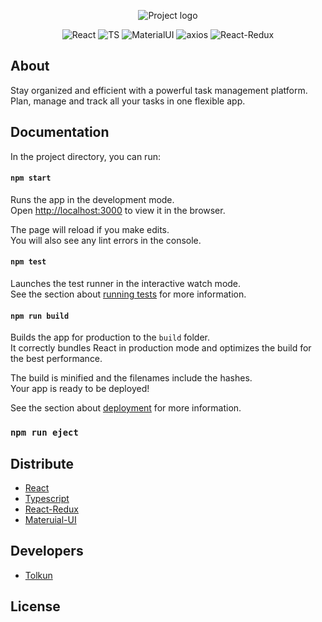 <p align="center">
    <img src="https://i.ibb.co/JqNdVXf/Screenshot-1.png" alt="Project logo" border="0">
</p>

<p align="center">
   <img src="https://img.shields.io/badge/-ReactJS-lightblue" alt="React">
   <img src="https://img.shields.io/badge/-typescript-gray?logo=typescript" alt="TS">
   <img src="https://img.shields.io/badge/-Material%20UI-blue" alt="MaterialUI">
   <img src="https://img.shields.io/badge/-Axios-black" alt="axios">
   <img src="https://img.shields.io/badge/-React%20Redux-green" alt="React-Redux">
</p>

## About

Stay organized and efficient with a powerful task management platform.
Plan, manage and track all your tasks in one flexible app.

## Documentation

In the project directory, you can run:

#### `npm start`

Runs the app in the development mode.\
Open [http://localhost:3000](http://localhost:3000) to view it in the browser.

The page will reload if you make edits.\
You will also see any lint errors in the console.

#### `npm test`

Launches the test runner in the interactive watch mode.\
See the section about [running tests](https://facebook.github.io/create-react-app/docs/running-tests) for more information.

#### `npm run build`

Builds the app for production to the `build` folder.\
It correctly bundles React in production mode and optimizes the build for the best performance.

The build is minified and the filenames include the hashes.\
Your app is ready to be deployed!

See the section about [deployment](https://facebook.github.io/create-react-app/docs/deployment) for more information.

### `npm run eject`

## Distribute

- [React](https://react.dev/)
- [Typescript](https://react.dev](https://www.typescriptlang.org/docs/handbook/typescript-in-5-minutes.html)https://www.typescriptlang.org/docs/handbook/typescript-in-5-minutes.html/)
- [React-Redux](https://react-redux.js.org/)
- [Materuial-UI](https://mui.com/)


## Developers

- [Tolkun](https://github.com/tolkunio/)

## License
